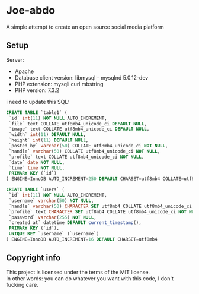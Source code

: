 # Joe-abdo
A simple attempt to create an open source social media platform 

## Setup
 Server:  
* Apache  
* Database client version: libmysql - mysqlnd 5.0.12-dev  
* PHP extension: mysqli curl mbstring  
* PHP version: 7.3.2  

i need to update this
SQL:
```SQL
CREATE TABLE `table1` (
 `id` int(11) NOT NULL AUTO_INCREMENT,
 `file` text COLLATE utf8mb4_unicode_ci DEFAULT NULL,
 `image` text COLLATE utf8mb4_unicode_ci DEFAULT NULL,
 `width` int(11) DEFAULT NULL,
 `height` int(11) DEFAULT NULL,
 `posted_by` varchar(50) COLLATE utf8mb4_unicode_ci NOT NULL,
 `handle` varchar(50) COLLATE utf8mb4_unicode_ci NOT NULL,
 `profile` text COLLATE utf8mb4_unicode_ci NOT NULL,
 `date` date NOT NULL,
 `time` time NOT NULL,
 PRIMARY KEY (`id`)
) ENGINE=InnoDB AUTO_INCREMENT=250 DEFAULT CHARSET=utf8mb4 COLLATE=utf8mb4_unicode_ci
```

```SQL
CREATE TABLE `users` (
 `id` int(11) NOT NULL AUTO_INCREMENT,
 `username` varchar(50) NOT NULL,
 `handle` varchar(50) CHARACTER SET utf8mb4 COLLATE utf8mb4_unicode_ci NOT NULL,
 `profile` text CHARACTER SET utf8mb4 COLLATE utf8mb4_unicode_ci NOT NULL,
 `password` varchar(255) NOT NULL,
 `created_at` datetime DEFAULT current_timestamp(),
 PRIMARY KEY (`id`),
 UNIQUE KEY `username` (`username`)
) ENGINE=InnoDB AUTO_INCREMENT=16 DEFAULT CHARSET=utf8mb4
```
## Copyright info
This project is licensed under the terms of the MIT license.  
In other words: you can do whatever you want with this code, I don't fucking care.  
